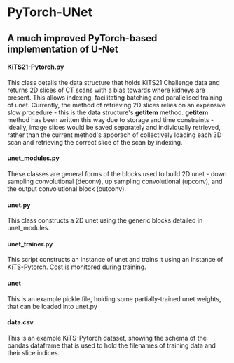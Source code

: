 # PyTorch-UNet

## A much improved PyTorch-based implementation of U-Net

#### KiTS21-Pytorch.py
This class details the data structure that holds KiTS21 Challenge data and returns 2D slices of CT scans with a bias towards where kidneys are present. This allows indexing, facilitating batching and parallelised training of unet. Currently, the method of retrieving 2D slices relies on an expensive slow procedure - this is the data structure's __getitem__ method. __getitem__ method has been written this way due to storage and time constraints - ideally, image slices would be saved separately and individually retrieved, rather than the current method's apporach of collectively loading each 3D scan and retrieving the correct slice of the scan by indexing.

#### unet_modules.py
These classes are general forms of the blocks used to build 2D unet - down sampling convolutional (deconv), up sampling convolutional (upconv), and the output convolutional block (outconv).

#### unet.py
This class constructs a 2D unet using the generic blocks detailed in unet_modules.

#### unet_trainer.py
This script constructs an instance of unet and trains it using an instance of KiTS-Pytorch. Cost is monitored during training.

#### unet
This is an example pickle file, holding some partially-trained unet weights, that can be loaded into unet.py

#### data.csv
This is an example KiTS-Pytorch dataset, showing the schema of the pandas dataframe that is used to hold the filenames of training data and their slice indices.
